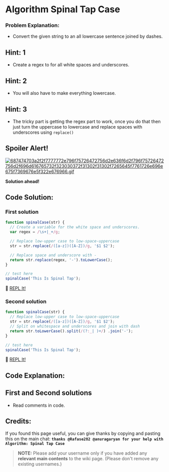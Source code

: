 # Algorithm Spinal Tap Case

### Problem Explanation:

- Convert the given string to an all lowercase sentence joined by dashes.

## Hint: 1

- Create a regex to for all white spaces and underscores.

## Hint: 2

- You will also have to make everything lowercase.

## Hint: 3

- The tricky part is getting the regex part to work, once you do that then just turn the uppercase to lowercase and replace spaces with underscores using `replace()`

## Spoiler Alert!

[![687474703a2f2f7777772e796f75726472756d2e636f6d2f796f75726472756d2f696d616765732f323030372f31302f31302f7265645f7761726e696e675f7369676e5f322e676966.gif](https://files.gitter.im/FreeCodeCamp/Wiki/nlOm/thumb/687474703a2f2f7777772e796f75726472756d2e636f6d2f796f75726472756d2f696d616765732f323030372f31302f31302f7265645f7761726e696e675f7369676e5f322e676966.gif)](https://files.gitter.im/FreeCodeCamp/Wiki/nlOm/687474703a2f2f7777772e796f75726472756d2e636f6d2f796f75726472756d2f696d616765732f323030372f31302f31302f7265645f7761726e696e675f7369676e5f322e676966.gif)

**Solution ahead!**

## Code Solution:

### First solution

```javascript
function spinalCase(str) {
  // Create a variable for the white space and underscores.
  var regex = /\s+|_+/g;

  // Replace low-upper case to low-space-uppercase
  str = str.replace(/([a-z])([A-Z])/g, '$1 $2');

  // Replace space and underscore with -
  return str.replace(regex, '-').toLowerCase();
}

// test here
spinalCase('This Is Spinal Tap');
```

:rocket: [REPL It!](https://repl.it/CLnS/0)

### Second solution

```javascript
function spinalCase(str) {
  // Replace low-upper case to low-space-uppercase
  str = str.replace(/([a-z])([A-Z])/g, '$1 $2');
  // Split on whitespace and underscores and join with dash
  return str.toLowerCase().split(/(?:_| )+/) .join('-');
}

// test here
spinalCase('This Is Spinal Tap');
```

:rocket: [REPL It!](https://repl.it/CLnT/0)

## Code Explanation:

## First and Second solutions

- Read comments in code.

## Credits:

If you found this page useful, you can give thanks by copying and pasting this on the main chat: **`thanks @Rafase282 @anuragaryan for your help with Algorithm: Spinal Tap Case`**

> **NOTE:** Please add your username only if you have added any **relevant main contents** to the wiki page. (Please don't remove any existing usernames.)
